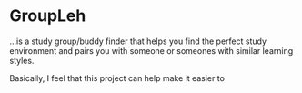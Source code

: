# GroupLeh
...is a study group/buddy finder that helps you find the perfect study environment and pairs you with someone or someones with similar learning styles.

Basically, I feel that this project can help make it easier to 